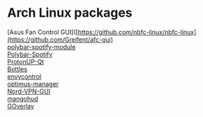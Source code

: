 # Arch Linux packages
[Asus Fan Control GUI]([https://github.com/nbfc-linux/nbfc-linux](https://github.com/Greifent/afc-gui) <br>
[polybar-spotify-module](https://github.com/mihirlad55/polybar-spotify-module) <br>
[Polybar-Spotify](https://github.com/PrayagS/polybar-spotify) <br>
[ProtonUP-Qt](https://davidotek.github.io/protonup-qt/) <br>
[Bottles](https://usebottles.com) <br>
[envycontrol](https://github.com/geminis3/envycontrol) <br>
[optimus-manager](https://github.com/Askannz/optimus-manager) <br>
[Nord-VPN-GUI](https://github.com/vfosterm/NordVPN-NetworkManager-Gui) <br>
[mangohud](https://github.com/flightlessmango/MangoHud) <br>
[GOverlay](https://github.com/benjamimgois/goverlay)
